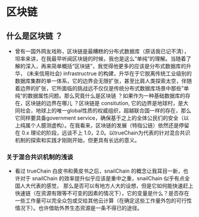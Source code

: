 # 区块链

## 什么是区块链 ？

* 曾有一国外网友戏称，区块链是最糟糕的分布式数据库（原话我已记不清），坦率来讲，在我最早听闻区块链的时候，我也是这么“单纯”的理解。当随着了解的深入，再来简单概括“区块链”，我觉得他更多的应该是分布式数据库的升华， (未来信用社会) infrastructrue 的构建，升华在于它脱离传统工业级别的数据库集群的单一体系，它的边界会无限扩张，甚至比肩人类探索太空，伴随着边界的扩张，它所面临的挑战远不仅仅是传统分布式数据库场景中那些”单纯“的数据属性问题。那么究竟什么是区块链 ？如果作为一种基础数据库的存在，区块链的边界在哪儿 ？区块链是 consitution, 它的边界是地球村，是大同社会，地球上的唯一global性质的权威组织，超越联合国一样的存在，那么它同样要具备government service，确保基于之上的全体公民们的安全（以上纯属个人臆测虚构）。在我看来，区块链的发展（特指公链）依然还是停留在 0.x 理论的阶段，远谈不上 1.0，2.0。以trueChain为代表的针对混合共识机制的探索和实践才刚刚开始，但更具有长远的意义。

### 关于混合共识机制的浅谈

* 看过 trueChain 白皮书和黄皮书之后，snailChain 的概念让我耳目一新，也许对于 snailChain 的效率提升似乎应该是重中之重，snailChain 似乎有点全国人大代表的感觉， 那么是否可以有地方人大的设想，但是它如何能快速赶上快速链（在资源有限等不可变的因素的情况下），它的变量是什么？是否存在一些工作量可以完全众包或交给其他云计算（在确定这些工作量外包的可行性情况下）。也许借助外界生态资源是一条不得已的途径。


